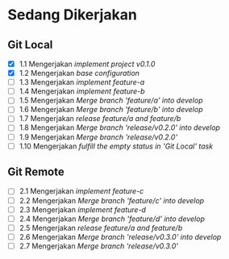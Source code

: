 # Sedang Dikerjakan

## Git Local

- [x] 1.1 Mengerjakan _implement project v0.1.0_
- [x] 1.2 Mengerjakan _base configuration_
- [ ] 1.3 Mengerjakan _implement feature-a_
- [ ] 1.4 Mengerjakan _implement feature-b_
- [ ] 1.5 Mengerjakan _Merge branch 'feature/a' into develop_
- [ ] 1.6 Mengerjakan _Merge branch 'feature/b' into develop_
- [ ] 1.7 Mengerjakan _release feature/a and feature/b_
- [ ] 1.8 Mengerjakan _Merge branch 'release/v0.2.0' into develop_
- [ ] 1.9 Mengerjakan _Merge branch 'release/v0.2.0'_
- [ ] 1.10 Mengerjakan _fulfill the empty status in 'Git Local' task_

## Git Remote

- [ ] 2.1 Mengerjakan _implement feature-c_
- [ ] 2.2 Mengerjakan _Merge branch 'feature/c' into develop_
- [ ] 2.3 Mengerjakan _implement feature-d_
- [ ] 2.4 Mengerjakan _Merge branch 'feature/d' into develop_
- [ ] 2.5 Mengerjakan _release feature/a and feature/b_
- [ ] 2.6 Mengerjakan _Merge branch 'release/v0.3.0' into develop_
- [ ] 2.7 Mengerjakan _Merge branch 'release/v0.3.0'_
